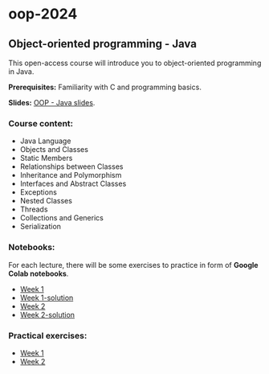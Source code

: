 # oop-2024

## Object-oriented programming - Java

This open-access course will introduce you to object-oriented programming in Java.

**Prerequisites:** Familiarity with C and programming basics.

**Slides:** [OOP - Java slides](https://www.ms.sapientia.ro/~manyi/teaching/oop/oop_java.pdf).

### Course content:

- Java Language
- Objects and Classes
- Static Members
- Relationships between Classes
- Inheritance and Polymorphism
- Interfaces and Abstract Classes
- Exceptions
- Nested Classes
- Threads
- Collections and Generics
- Serialization



### Notebooks:

For each lecture, there will be some exercises to practice in form of **Google Colab notebooks**.

- [Week 1](https://github.com/margitantal68/oop-2024/blob/main/notebooks/oop-java-1-introduction-original.ipynb)
- [Week 1-solution](https://github.com/margitantal68/oop-2024/blob/main/notebooks/oop-java-1-introduction-solution.ipynb)
- [Week 2](https://github.com/margitantal68/oop-2024/blob/main/notebooks/oop-java-2-objects-and-classes-original.ipynb)
- [Week 2-solution](https://github.com/margitantal68/oop-2024/blob/main/notebooks/oop-java-2-objects-and-classes-solution.ipynb)


### Practical exercises:

- [Week 1](https://github.com/margitantal68/oop-2024/blob/main/practical-exercises/OOP_LAB1.pdf)
- [Week 2](https://github.com/margitantal68/oop-2024/blob/main/practical-exercises/OOP_LAB2.pdf)
